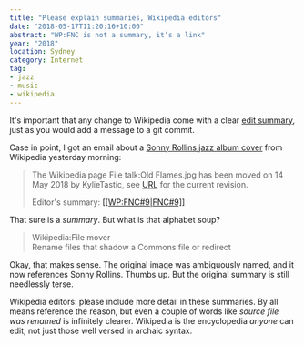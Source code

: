 ```yaml
---
title: "Please explain summaries, Wikipedia editors"
date: "2018-05-17T11:20:16+10:00"
abstract: "WP:FNC is not a summary, it’s a link"
year: "2018"
location: Sydney
category: Internet
tag:
- jazz
- music
- wikipedia
---
```

It's important that any change to Wikipedia come with a clear [edit summary], just as you would add a message to a git commit.

Case in point, I got an email about a [Sonny Rollins jazz album cover] from Wikipedia yesterday morning:

> The Wikipedia page File talk:Old Flames.jpg has been moved on 14 May 2018 by KylieTastic, see [URL](https://en.wikipedia.org/wiki/File_talk:Old_Flames.jpg) for the current revision. 
> 
> Editor's summary: [[[WP:FNC#9|FNC#9]]](https://en.wikipedia.org/wiki/Wikipedia:File_mover#9) 

That sure is a *summary*. But what is that alphabet soup?

> Wikipedia:File mover  
> Rename files that shadow a Commons file or redirect

Okay, that makes sense. The original image was ambiguously named, and it now references Sonny Rollins. Thumbs up. But the original summary is still needlessly terse.

Wikipedia editors: please include more detail in these summaries. By all means reference the reason, but even a couple of words like *source file was renamed* is infinitely clearer. Wikipedia is the encyclopedia *anyone* can edit, not just those well versed in archaic syntax.

[Sonny Rollins jazz album cover]: https://en.wikipedia.org/wiki/File:Old_Flames_(Sonny_Rollins)_coverart.jpg
[edit summary]: https://en.wikipedia.org/wiki/Help:Edit_summary
